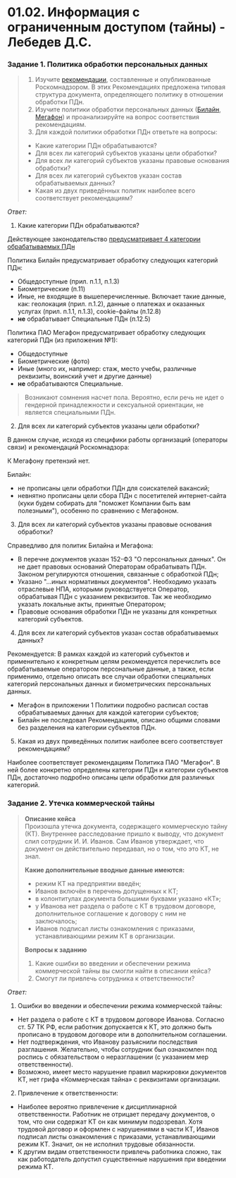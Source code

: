 # 01.02. Информация с ограниченным доступом (тайны) - Лебедев Д.С.
### Задание 1. Политика обработки персональных данных
> 1. Изучите [рекомендации](_att/0102_Рекомендации_ркн.pdf), составленные и опубликованные Роскомнадзором. В этих Рекомендациях предложена типовая структура документа, определяющего политику в отношении обработки ПДн.
> 2. Изучите политики обработки персональных данных ([Билайн](_att/0102_beeline.pdf), [Мегафон](_att/0102_megafon.pdf)) и проанализируйте на вопрос соответствия рекомендациям.
> 3. Для каждой политики обработки ПДн ответьте на вопросы:
> - Какие категории ПДн обрабатываются?
> - Для всех ли категорий субъектов указаны цели обработки?
> - Для всех ли категорий субъектов указаны правовые основания обработки?
> - Для всех ли категорий субъектов указан состав обрабатываемых данных?
> - Какая из двух приведённых политик наиболее всего соответствует рекомендациям?

*Ответ:*  

1. Какие категории ПДн обрабатываются?

Действующее законодательство [предусматривает 4 категории обрабатываемых ПДн](https://data-sec.ru/personal-data/categories/)

Политика Билайн предусматривает обработку следующих категорий ПДн:
- Общедоступные (прил. п.1.1, п.1.3)
- Биометрические (п.11)
- Иные, не входящие в вышеперечисленные. Включает такие данные, как: геолокация (прил. п.1.2), данные о платежах и оказанных услугах (прил. п.1.1, п.1.3), cookie-файлы (п.12.8)
- **не** обрабатывает Специальные ПДн (п.12.5)

Политика ПАО Мегафон предусматривает обработку следующих категорий ПДн (из приложения №1):
- Общедоступные
- Биометрические (фото)
- Иные (много их, например: стаж, место учебы, различные реквизиты, воинский учет и другие данные)
- **не** обрабатываются Специальные. 

> Возникают сомнения насчет пола. Вероятно, если речь не идет о гендерной принадлежности и сексуальной ориентации, не является специальными ПДн.

2. Для всех ли категорий субъектов указаны цели обработки?

В данном случае, исходя из специфики работы организаций (операторы связи) и рекомендаций Роскомнадзора:

К Мегафону претензий нет.

Билайн:
- не прописаны цели обработки ПДн для соискателей вакансий;
- невнятно прописаны цели сбора ПДн с посетителей интернет-сайта (куки будем собирать для "поможет Компании быть вам полезными"), особенно по сравнению с Мегафоном.

3. Для всех ли категорий субъектов указаны правовые основания обработки?  

Справедливо для политик Билайна и Мегафона:
- В перечне документов указан 152-ФЗ "О персональных данных". Он не дает правовых оснований Операторам обрабатывать ПДн. Законом регулируются отношения, связанные с обработкой ПДн;
- Указано "...иных нормативных документов". Необходимо указать отраслевые НПА, которыми руководствуется Оператор, обрабатывая ПДн с указанием реквизитов. Так же необходимо указать локальные акты, принятые Оператором;
- Правовые основания обработки ПДн не указаны для конкретных категорий субъектов.  

4. Для всех ли категорий субъектов указан состав обрабатываемых данных?

Рекомендуется: В рамках каждой из категорий субъектов и применительно к конкретным целям рекомендуется перечислить все обрабатываемые оператором персональные данные, а также, если применимо, отдельно описать все случаи обработки специальных категорий персональных данных и биометрических персональных данных.

- Мегафон в приложении 1 Политики подробно расписал состав обрабатываемых данных для каждой категории субъектов;
- Билайн не последовал Рекомендациям, описано общими словами без разделения на категории субъектов ПДн.

5. Какая из двух приведённых политик наиболее всего соответствует рекомендациям?

Наиболее соответствует рекомендациям Политика ПАО "Мегафон". В ней более конкретно определены категории ПДн и категории субъектов ПДн, достаточно подробно описаны цели обработки для различных категорий.

### Задание 2. Утечка коммерческой тайны
> **Описание кейса**  
> Произошла утечка документа, содержащего коммерческую тайну (КТ). Внутреннее расследование пришло к выводу, что документ слил сотрудник И. И. Иванов. Сам Иванов утверждает, что документ он действительно передавал, но о том, что это КТ, не знал.
> 
> **Какие дополнительные вводные данные имеются:**  
> - режим КТ на предприятии введён;
> - Иванов включён в перечень допущенных к КТ;
> - в колонтитулах документа большими буквами указано «КТ»;
> - у Иванова нет раздела о работе с КТ в трудовом договоре, дополнительное соглашение к договору с ним не заключалось;
> - Иванов подписал листы ознакомления с приказами, устанавливающими режим КТ в организации.
> 
> **Вопросы к заданию**  
> 1. Какие ошибки во введении и обеспечении режима коммерческой тайны вы смогли найти в описании кейса?
> 2. Смогут ли привлечь сотрудника к ответственности?

*Ответ:*  

1. Ошибки во введении и обеспечении режима коммерческой тайны:
- Нет раздела о работе с КТ в трудовом договоре Иванова. Согласно ст. 57 ТК РФ, если работник допускается к КТ, это должно быть прописано в трудовом договоре или в дополнительном соглашении.
- Нет подтверждения, что Иванову разъяснили последствия разглашения. Желательно, чтобы сотрудник был ознакомлен под роспись с обязательством о неразглашении (с указанием мер ответственности). 
- Возможно, имеет место нарушение правил маркировки документов КТ, нет грифа «Коммерческая тайна» с реквизитами организации.

2. Привлечение к ответственности:
- Наиболее вероятно привлечение к дисциплинарной ответственности. Работник не отрицает передачу документов, о том, что они содержат КТ он как минимум подозревал. Хотя трудовой договор и оформлен с нарушениями в части КТ, Иванов подписал листы ознакомления с приказами, устанавливающими режим КТ. Значит, он не исполнил трудовые обязанности.
- К другим видам ответственности привлечь работника сложно, так как работодатель допустил существенные нарушения при введении режима КТ.